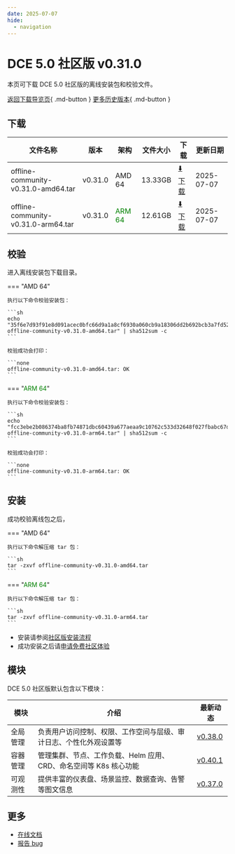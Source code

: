 ```yaml
---
date: 2025-07-07
hide:
  - navigation
---
```


# DCE 5.0 社区版 v0.31.0

本页可下载 DCE 5.0 社区版的离线安装包和校验文件。

[返回下载导览页](../index.md){ .md-button } [更多历史版本](./dce5-installer-history.md){ .md-button }

## 下载

| 文件名称 | 版本 | 架构 | 文件大小 | 下载 | 更新日期 |
| ------- | --- | ---- | ------ | --- | ------- |
| offline-community-v0.31.0-amd64.tar | v0.31.0 | AMD 64 | 13.33GB | [:arrow_down: 下载](https://qiniu-download-public.daocloud.io/DaoCloud_Enterprise/dce5/offline-community-v0.31.0-amd64.tar) | 2025-07-07 |
| offline-community-v0.31.0-arm64.tar | v0.31.0 | <font color="green">ARM 64</font> | 12.61GB | [:arrow_down: 下载](https://qiniu-download-public.daocloud.io/DaoCloud_Enterprise/dce5/offline-community-v0.31.0-arm64.tar) | 2025-07-07 |

## 校验

进入离线安装包下载目录。

=== "AMD 64"

    执行以下命令校验安装包：

    ```sh
    echo "35f6e7d93f91e8d091acec0bfc66d9a1a8cf6930a060cb9a18306dd2b692bcb3a7fd52714f5aa930a5da31421d8619a037c4cfe7b992de73094b3b06e10b8dd7  offline-community-v0.31.0-amd64.tar" | sha512sum -c
    ```

    校验成功会打印：

    ```none
    offline-community-v0.31.0-amd64.tar: OK
    ```

=== "<font color="green">ARM 64</font>"

    执行以下命令校验安装包：

    ```sh
    echo "fcc3ebe2b086374ba8fb74871dbc60439a677aeaa9c10762c533d32648f027fbabc67d83cd4ba52e9a4b49f8c9a78ad3afe123513b3642ed4fd16341b4ee5f70  offline-community-v0.31.0-arm64.tar" | sha512sum -c
    ```

    校验成功会打印：

    ```none
    offline-community-v0.31.0-arm64.tar: OK
    ```

## 安装

成功校验离线包之后，

=== "AMD 64"

    执行以下命令解压缩 tar 包：

    ```sh
    tar -zxvf offline-community-v0.31.0-amd64.tar
    ```

=== "<font color="green">ARM 64</font>"

    执行以下命令解压缩 tar 包：

    ```sh
    tar -zxvf offline-community-v0.31.0-arm64.tar
    ```

- 安装请参阅[社区版安装流程](../../install/community/k8s/online.md#_2)
- 成功安装之后请[申请免费社区体验](../../dce/license0.md)

## 模块

DCE 5.0 社区版默认包含以下模块：

| 模块     | 介绍            | 最新动态         |
| -------- | -------------- | -------------- |
| 全局管理 | 负责用户访问控制、权限、工作空间与层级、审计日志、个性化外观设置等 | [v0.38.0](../../ghippo/intro/release-notes.md#) |
| 容器管理 | 管理集群、节点、工作负载、Helm 应用、CRD、命名空间等 K8s 核心功能 | [v0.40.1](../../kpanda/intro/release-notes.md#) |
| 可观测性 | 提供丰富的仪表盘、场景监控、数据查询、告警等图文信息 | [v0.37.0](../../insight/intro/release-notes.md#) |

## 更多

- [在线文档](../../dce/index.md)
- [报告 bug](https://github.com/DaoCloud/DaoCloud-docs/issues)
